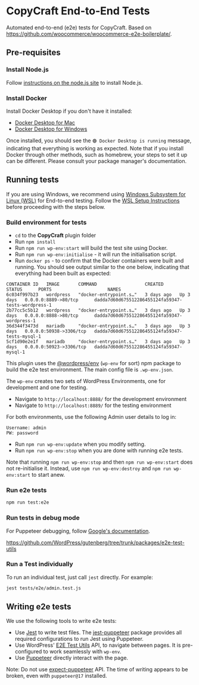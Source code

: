 # CopyCraft End-to-End Tests

Automated end-to-end (e2e) tests for CopyCraft. Based on https://github.com/woocommerce/woocommerce-e2e-boilerplate/.

## Pre-requisites

### Install Node.js

Follow [instructions on the node.js site](https://nodejs.org/en/download/) to install Node.js.

### Install Docker

Install Docker Desktop if you don't have it installed:

- [Docker Desktop for Mac](https://docs.docker.com/docker-for-mac/install/)
- [Docker Desktop for Windows](https://docs.docker.com/docker-for-windows/install/)

Once installed, you should see the `🟢 Docker Desktop is running` message, indicating that everything is working as expected.
Note that if you install Docker through other methods, such as homebrew, your steps to set it up can be different. Please consult your package manager's documentation.

## Running tests

If you are using Windows, we recommend using [Windows Subsystem for Linux (WSL)](https://docs.microsoft.com/en-us/windows/wsl/) for End-to-end testing. Follow the [WSL Setup Instructions](./WSL_SETUP_INSTRUCTIONS.md) before proceeding with the steps below.

### Build environment for tests

- `cd` to the **CopyCraft** plugin folder
- Run `npm install`
- Run `npm run wp-env:start` will build the test site using Docker.
- Run `npm run wp-env:initialise` - it will run the initialisation script.
- Run `docker ps` - to confirm that the Docker containers were built and running. You should see output similar to the one below, indicating that everything had been built as expected:

```
CONTAINER ID   IMAGE       COMMAND                  CREATED      STATUS      PORTS                     NAMES
6c034f997b23   wordpress   "docker-entrypoint.s…"   3 days ago   Up 3 days   0.0.0.0:8889->80/tcp      dadda7d60d675512286455124fa59347-tests-wordpress-1
2b77cc5c5b12   wordpress   "docker-entrypoint.s…"   3 days ago   Up 3 days   0.0.0.0:8888->80/tcp      dadda7d60d675512286455124fa59347-wordpress-1
36d344f3473d   mariadb     "docker-entrypoint.s…"   3 days ago   Up 3 days   0.0.0.0:50938->3306/tcp   dadda7d60d675512286455124fa59347-tests-mysql-1
5cf1d90e2e1f   mariadb     "docker-entrypoint.s…"   3 days ago   Up 3 days   0.0.0.0:50923->3306/tcp   dadda7d60d675512286455124fa59347-mysql-1
```

This plugin uses the [@wordpress/env](https://www.npmjs.com/package/@wordpress/env) (`wp-env` for sort) npm package to build the e2e test environment. The main config file is `.wp-env.json`.

The `wp-env` creates two sets of WordPress Environments, one for development and one for testing.

- Navigate to `http://localhost:8888/` for the development environment
- Navigate to `http://localhost:8889/` for the testing environment

For both environments, use the following Admin user details to log in:

```
Username: admin
PW: password
```

- Run `npm run wp-env:update` when you modify setting.
- Run `npm run wp-env:stop` when you are done with running e2e tests.

Note that running `npm run wp-env:stop` and then `npm run wp-env:start` does not re-initialise it. Instead, use `npm run wp-env:destroy` and `npm run wp-env:start` to start anew.

### Run e2e tests

```bash
npm run test:e2e
```

### Run tests in debug mode

For Puppeteer debugging, follow [Google's documentation](https://developers.google.com/web/tools/puppeteer/debugging).

https://github.com/WordPress/gutenberg/tree/trunk/packages/e2e-test-utils

### Run a Test individually

To run an individual test, just call `jest` directly. For example:

```bash
jest tests/e2e/admin.test.js
```

## Writing e2e tests

We use the following tools to write e2e tests:

- Use [Jest](https://jestjs.io) to write test files. The [jest-puppeteer](https://github.com/smooth-code/jest-puppeteer) package provides all required configurations to run Jest using Puppeteer.
- Use WordPress' [E2E Test Utils](https://www.npmjs.com/package/@wordpress/e2e-test-utils) API, to navigate between pages. It is pre-configured to work seamlessly with `wp-env`.
- Use [Puppeteer](https://github.com/GoogleChrome/puppeteer) directly interact with the page.

Note: Do not use [expect-puppeteer](https://github.com/smooth-code/jest-puppeteer/tree/master/packages/expect-puppeteer) API. The time of writing appears to be broken, even with `puppeteer@17` installed.
